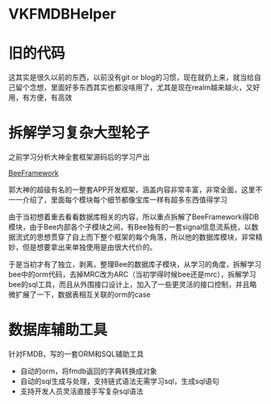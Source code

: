 # VKFMDBHelper

# 旧的代码

这其实是很久以前的东西，以前没有git or blog的习惯，现在就扔上来，就当给自己留个念想，里面好多东西其实也都没啥用了，尤其是现在realm越来越火，又好用，有方便，有高效

# 拆解学习复杂大型轮子

之前学习分析大神全套框架源码后的学习产出

[BeeFramework](https://github.com/gavinkwoe/BeeFramework)

郭大神的超级有名的一整套APP开发框架，涵盖内容非常丰富，非常全面，这里不一一介绍了，里面每个模块每个细节都像宝库一样有超多东西值得学习

由于当初想着重去看看数据库相关的内容，所以重点拆解了BeeFramework得DB模块，由于Bee内部各个子模块之间，有Bee独有的一套signal信息流系统，以数据流式的思想贯穿了自上而下整个框架的每个角落，所以他的数据库模块，非常精妙，但是想要拿出来单独使用是由很大代价的。

于是当初才有了独立，剥离，整理Bee的数据库子模块，从学习的角度，拆解学习bee中的orm代码，去掉MRC改为ARC（当初学得时候bee还是mrc），拆解学习bee的sql工具，而且从外围接口设计上，加入了一些更灵活的接口控制，并且略微扩展了一下，数据表相互关联的orm的case

# 数据库辅助工具

针对FMDB，写的一套ORM和SQL辅助工具

- 自动的orm，将fmdb返回的字典转换成对象
- 自动的sql生成与处理，支持链式语法无需学习sql，生成sql语句
- 支持开发人员灵活直接手写复杂sql语法

